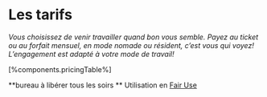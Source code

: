 # Les tarifs
*Vous choisissez de venir travailler quand bon vous semble. Payez au ticket ou au forfait mensuel, en mode nomade ou résident, c’est vous qui voyez!
L’engagement est adapté à votre mode de travail!*

[%components.pricingTable%]

\*\*bureau à libérer tous les soirs
\*\* Utilisation en [Fair Use](http://fr.wikipedia.org/wiki/Fair_use "Lire définition du Fair use sur Wikipédia")
